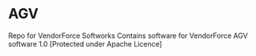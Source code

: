 # AGV
Repo for VendorForce Softworks
Contains software for VendorForce AGV software 1.0 [Protected under Apache Licence]
